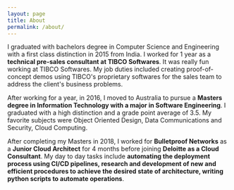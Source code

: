 ```yaml
---
layout: page
title: About
permalink: /about/
---
```


I graduated with bachelors degree in Computer Science and Engineering with a first class distinction in 2015 from India. I worked for 1 year as a <b>technical pre-sales consultant at TIBCO Softwares</b>. It was really fun working at TIBCO Softwares. My job duties included creating proof-of-concept demos using TIBCO's proprietary softwares for the sales team to address the client's business problems.

After working for a year, in 2016, I moved to Australia to pursue a <b>Masters degree in Information Technology with a major in Software Engineering</b>. I graduated with a high distinction and a grade point average of 3.5. My favorite subjects were Object Oriented Design, Data Communications and Security, Cloud Computing.

After completing my Masters in 2018, I worked for <b>Bulletproof Networks</b> as a <b>Junior Cloud Architect</b> for 4 months before joining <b>Deloitte as a Cloud Consultant</b>. My day to day tasks include <b>automating the deployment process using CI/CD pipelines, research and development of new and efficient procedures to achieve the desired state of architecture, writing python scripts to automate operations</b>.
